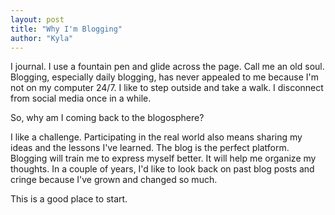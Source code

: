 ```yaml
---
layout: post
title: "Why I'm Blogging"
author: "Kyla"
---
```


I journal. I use a fountain pen and glide across the page. Call me an old soul. Blogging, especially daily blogging, has never appealed to me because I'm not on my computer 24/7. I like to step outside and take a walk. I disconnect from social media once in a while.

So, why am I coming back to the blogosphere?

I like a challenge. Participating in the real world also means sharing my ideas and the lessons I've learned. The blog is the perfect platform. Blogging will train me to express myself better. It will help me organize my thoughts. In a couple of years, I'd like to look back on past blog posts and cringe because I've grown and changed so much.

This is a good place to start.
